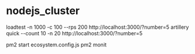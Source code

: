 # nodejs_cluster


loadtest -n 1000 -c 100 --rps 200 http://localhost:3000/?number=5
artillery quick --count 10 -n 20 http://localhost:3000/?number=5

pm2 start ecosystem.config.js
pm2 monit 
